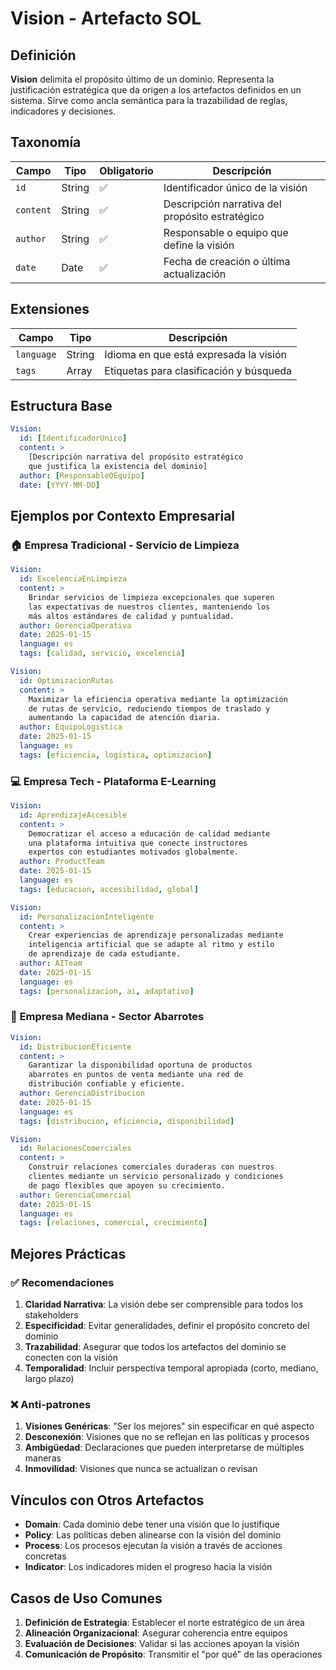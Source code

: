 # Vision - Artefacto SOL

## Definición

**Vision** delimita el propósito último de un dominio. Representa la justificación estratégica que da origen a los artefactos definidos en un sistema. Sirve como ancla semántica para la trazabilidad de reglas, indicadores y decisiones.

## Taxonomía

| Campo | Tipo | Obligatorio | Descripción |
|-------|------|-------------|-------------|
| `id` | String | ✅ | Identificador único de la visión |
| `content` | String | ✅ | Descripción narrativa del propósito estratégico |
| `author` | String | ✅ | Responsable o equipo que define la visión |
| `date` | Date | ✅ | Fecha de creación o última actualización |

## Extensiones

| Campo | Tipo | Descripción |
|-------|------|-------------|
| `language` | String | Idioma en que está expresada la visión |
| `tags` | Array | Etiquetas para clasificación y búsqueda |

## Estructura Base

```yaml
Vision:
  id: [IdentificadorUnico]
  content: >
    [Descripción narrativa del propósito estratégico
    que justifica la existencia del dominio]
  author: [ResponsableOEquipo]
  date: [YYYY-MM-DD]
```

## Ejemplos por Contexto Empresarial

### 🏠 Empresa Tradicional - Servicio de Limpieza

```yaml
Vision:
  id: ExcelenciaEnLimpieza
  content: >
    Brindar servicios de limpieza excepcionales que superen 
    las expectativas de nuestros clientes, manteniendo los 
    más altos estándares de calidad y puntualidad.
  author: GerenciaOperativa
  date: 2025-01-15
  language: es
  tags: [calidad, servicio, excelencia]
```

```yaml
Vision:
  id: OptimizacionRutas
  content: >
    Maximizar la eficiencia operativa mediante la optimización 
    de rutas de servicio, reduciendo tiempos de traslado y 
    aumentando la capacidad de atención diaria.
  author: EquipoLogistica
  date: 2025-01-15
  language: es
  tags: [eficiencia, logistica, optimizacion]
```

### 💻 Empresa Tech - Plataforma E-Learning

```yaml
Vision:
  id: AprendizajeAccesible
  content: >
    Democratizar el acceso a educación de calidad mediante 
    una plataforma intuitiva que conecte instructores 
    expertos con estudiantes motivados globalmente.
  author: ProductTeam
  date: 2025-01-15
  language: es
  tags: [educacion, accesibilidad, global]
```

```yaml
Vision:
  id: PersonalizacionInteligente
  content: >
    Crear experiencias de aprendizaje personalizadas mediante 
    inteligencia artificial que se adapte al ritmo y estilo 
    de aprendizaje de cada estudiante.
  author: AITeam
  date: 2025-01-15
  language: es
  tags: [personalizacion, ai, adaptativo]
```

### 🏪 Empresa Mediana - Sector Abarrotes

```yaml
Vision:
  id: DistribucionEficiente
  content: >
    Garantizar la disponibilidad oportuna de productos 
    abarrotes en puntos de venta mediante una red de 
    distribución confiable y eficiente.
  author: GerenciaDistribucion
  date: 2025-01-15
  language: es
  tags: [distribucion, eficiencia, disponibilidad]
```

```yaml
Vision:
  id: RelacionesComerciales
  content: >
    Construir relaciones comerciales duraderas con nuestros 
    clientes mediante un servicio personalizado y condiciones 
    de pago flexibles que apoyen su crecimiento.
  author: GerenciaComercial
  date: 2025-01-15
  language: es
  tags: [relaciones, comercial, crecimiento]
```

## Mejores Prácticas

### ✅ Recomendaciones

1. **Claridad Narrativa**: La visión debe ser comprensible para todos los stakeholders
2. **Especificidad**: Evitar generalidades, definir el propósito concreto del dominio
3. **Trazabilidad**: Asegurar que todos los artefactos del dominio se conecten con la visión
4. **Temporalidad**: Incluir perspectiva temporal apropiada (corto, mediano, largo plazo)

### ❌ Anti-patrones

1. **Visiones Genéricas**: "Ser los mejores" sin especificar en qué aspecto
2. **Desconexión**: Visiones que no se reflejan en las políticas y procesos
3. **Ambigüedad**: Declaraciones que pueden interpretarse de múltiples maneras
4. **Inmovilidad**: Visiones que nunca se actualizan o revisan

## Vínculos con Otros Artefactos

- **Domain**: Cada dominio debe tener una visión que lo justifique
- **Policy**: Las políticas deben alinearse con la visión del dominio
- **Process**: Los procesos ejecutan la visión a través de acciones concretas
- **Indicator**: Los indicadores miden el progreso hacia la visión

## Casos de Uso Comunes

1. **Definición de Estrategia**: Establecer el norte estratégico de un área
2. **Alineación Organizacional**: Asegurar coherencia entre equipos
3. **Evaluación de Decisiones**: Validar si las acciones apoyan la visión
4. **Comunicación de Propósito**: Transmitir el "por qué" de las operaciones 